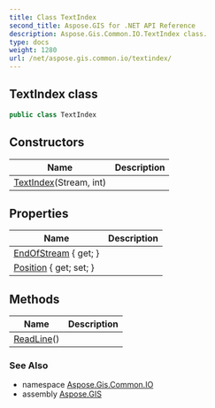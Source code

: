 ```yaml
---
title: Class TextIndex
second_title: Aspose.GIS for .NET API Reference
description: Aspose.Gis.Common.IO.TextIndex class. 
type: docs
weight: 1280
url: /net/aspose.gis.common.io/textindex/
---
```

## TextIndex class

```csharp
public class TextIndex
```

## Constructors

| Name | Description |
| --- | --- |
| [TextIndex](textindex/)(Stream, int) |  |

## Properties

| Name | Description |
| --- | --- |
| [EndOfStream](../../aspose.gis.common.io/textindex/endofstream/) { get; } |  |
| [Position](../../aspose.gis.common.io/textindex/position/) { get; set; } |  |

## Methods

| Name | Description |
| --- | --- |
| [ReadLine](../../aspose.gis.common.io/textindex/readline/)() |  |

### See Also

* namespace [Aspose.Gis.Common.IO](../../aspose.gis.common.io/)
* assembly [Aspose.GIS](../../)


